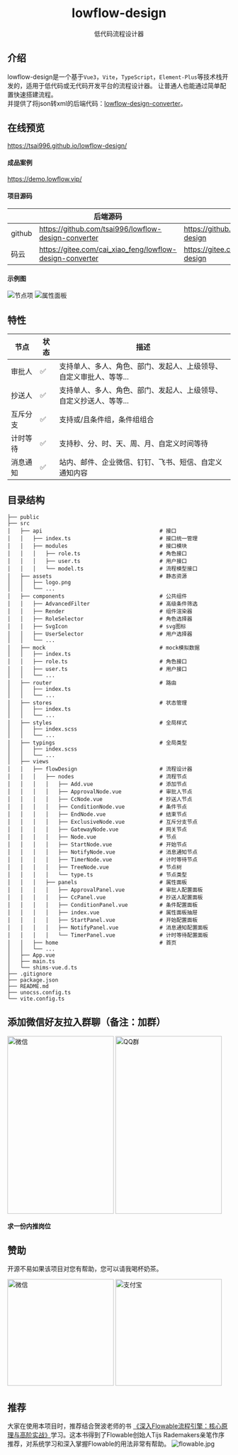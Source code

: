 <div align="center">
    <h1>lowflow-design</h1>
    <p>低代码流程设计器</p>
</div>

## 介绍

lowflow-design是一个基于`Vue3`，`Vite`，`TypeScript`，`Element-Plus`等技术栈开发的，适用于低代码或无代码开发平台的流程设计器。
让普通人也能通过简单配置快速搭建流程。 <br />
并提供了将json转xml的后端代码：[lowflow-design-converter](https://gitee.com/cai_xiao_feng/lowflow-design-converter)。

## 在线预览

https://tsai996.github.io/lowflow-design/

#### 成品案例

https://demo.lowflow.vip/

#### 项目源码

|        | 后端源码                                                     | 前端源码                                           |
|--------|----------------------------------------------------------|------------------------------------------------|
| github | https://github.com/tsai996/lowflow-design-converter      | https://github.com/tsai996/lowflow-design      |
| 码云     | https://gitee.com/cai_xiao_feng/lowflow-design-converter | https://gitee.com/cai_xiao_feng/lowflow-design |

#### 示例图

<p>
    <img alt="节点项" src="public/flow.png" style="display: inline-block"/>
    <img alt="属性面板" src="public/penal.png" style="display: inline-block"/>
</p>

## 特性

| 节点   | 状态 | 描述                                  |
|------|----|-------------------------------------|
| 审批人  | ✅  | 支持单人、多人、角色、部门、发起人、上级领导、自定义审批人、等等... |
| 抄送人  | ✅  | 支持单人、多人、角色、部门、发起人、上级领导、自定义抄送人、等等... |
| 互斥分支 | ✅  | 支持或/且条件组，条件组组合                      |
| 计时等待 | ✅  | 支持秒、分、时、天、周、月、自定义时间等待               |
| 消息通知 | ✅  | 站内、邮件、企业微信、钉钉、飞书、短信、自定义通知内容         |

## 目录结构
~~~
├── public
├── src
│   ├── api                                     # 接口
│   │   ├── index.ts                            # 接口统一管理
│   │   ├── modules                             # 接口模块
│   │   │   ├── role.ts                         # 角色接口
│   │   │   ├── user.ts                         # 用户接口
│   │   │   └── model.ts                        # 流程模型接口
│   ├── assets                                  # 静态资源
│   │   ├── logo.png
│   │   └── ...
│   ├── components                              # 公共组件
│   │   ├── AdvancedFilter                      # 高级条件筛选
│   │   ├── Render                              # 组件渲染器
│   │   ├── RoleSelector                        # 角色选择器
│   │   ├── SvgIcon                             # svg图标
│   │   ├── UserSelector                        # 用户选择器
│   │   └── ...
│   ├── mock                                    # mock模拟数据
│   │   ├── index.ts
│   │   ├── role.ts                             # 角色接口
│   │   ├── user.ts                             # 用户接口
│   │   └── ...
│   ├── router                                  # 路由
│   │   ├── index.ts
│   │   └── ...
│   ├── stores                                  # 状态管理
│   │   ├── index.ts
│   │   └── ...
│   ├── styles                                  # 全局样式
│   │   ├── index.scss
│   │   └── ...
│   ├── typings                                 # 全局类型
│   │   ├── index.scss
│   │   └── ...
│   ├── views     
│   │   ├── flowDesign                          # 流程设计器     
│   │   │   ├── nodes                           # 流程节点  
│   │   │   │   ├── Add.vue                     # 添加节点
│   │   │   │   ├── ApprovalNode.vue            # 审批人节点
│   │   │   │   ├── CcNode.vue                  # 抄送人节点
│   │   │   │   ├── ConditionNode.vue           # 条件节点
│   │   │   │   ├── EndNode.vue                 # 结束节点
│   │   │   │   ├── ExclusiveNode.vue           # 互斥分支节点
│   │   │   │   ├── GatewayNode.vue             # 网关节点
│   │   │   │   ├── Node.vue                    # 节点
│   │   │   │   ├── StartNode.vue               # 开始节点
│   │   │   │   ├── NotifyNode.vue              # 消息通知节点
│   │   │   │   ├── TimerNode.vue               # 计时等待节点
│   │   │   │   ├── TreeNode.vue                # 节点树
│   │   │   │   └── type.ts                     # 节点类型
│   │   │   ├── panels                          # 属性面板  
│   │   │   │   ├── ApprovalPanel.vue           # 审批人配置面板
│   │   │   │   ├── CcPanel.vue                 # 抄送人配置面板
│   │   │   │   ├── ConditionPanel.vue          # 条件配置面板
│   │   │   │   ├── index.vue                   # 属性面板抽屉
│   │   │   │   ├── StartPanel.vue              # 开始配置面板
│   │   │   │   ├── NotifyPanel.vue             # 消息通知配置面板
│   │   │   │   └── TimerPanel.vue              # 计时等待配置面板
│   │   ├── home                                # 首页
│   │   └── ...
│   ├── App.vue
│   ├── main.ts
│   └── shims-vue.d.ts
├── .gitignore
├── package.json
├── README.md
├── unocss.config.ts
└── vite.config.ts
~~~


## 添加微信好友拉入群聊（备注：加群）
<p>
    <img alt="微信" src="public/wx.jpg" width="240" height="400" style="display: inline-block"/>
    <img alt="QQ群" src="public/qq_qun.jpg" width="240" height="400" style="display: inline-block"/>
</p>

**求一份内推岗位**
## 赞助

开源不易如果该项目对您有帮助，您可以请我喝杯奶茶。
<p>
    <img alt="微信" src="public/wxpay.png" height="240" width="240" style="display: inline-block"/>
    <img alt="支付宝" src="public/alipay.png" height="240" width="240" style="display: inline-block"/>
</p>

## 推荐

大家在使用本项目时，推荐结合贺波老师的书
[《深入Flowable流程引擎：核心原理与高阶实战》](https://item.jd.com/14804836.html)学习。这本书得到了Flowable创始人Tijs Rademakers亲笔作序推荐，对系统学习和深入掌握Flowable的用法非常有帮助。
![flowable.jpg](public%2Fflowable.jpg)

